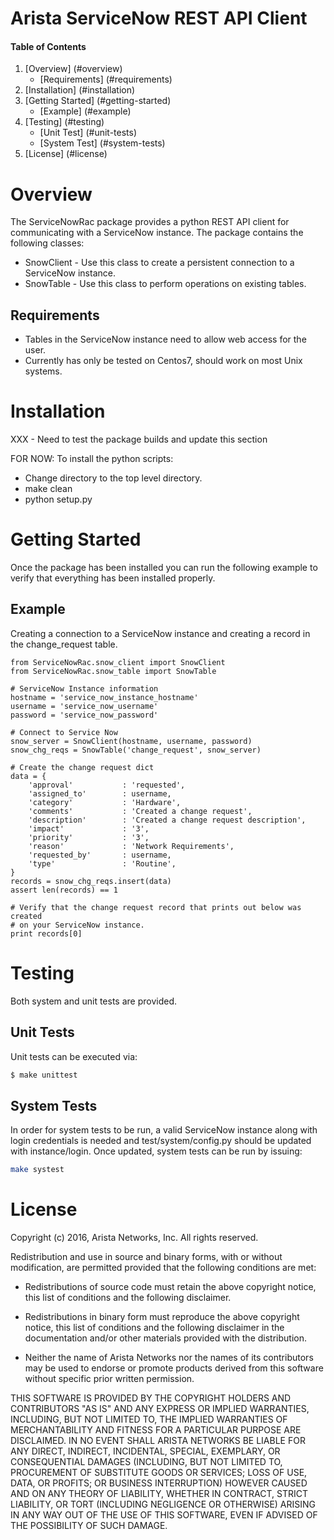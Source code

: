 # Arista ServiceNow REST API Client

#### Table of Contents

1. [Overview] (#overview)
    * [Requirements] (#requirements)
2. [Installation] (#installation)
3. [Getting Started] (#getting-started)
    * [Example] (#example)
4. [Testing] (#testing)
    * [Unit Test] (#unit-tests)
    * [System Test] (#system-tests)
5. [License] (#license)

# Overview

The ServiceNowRac package provides a python REST API client for communicating with a ServiceNow instance. 
The package contains the following classes:

* SnowClient - Use this class to create a persistent connection to a ServiceNow instance.
* SnowTable - Use this class to perform operations on existing tables.

## Requirements

* Tables in the ServiceNow instance need to allow web access for the user.
* Currently has only be tested on Centos7, should work on most Unix systems.

# Installation

XXX - Need to test the package builds and update this section

FOR NOW: To install the python scripts:

* Change directory to the top level directory.
* make clean
* python setup.py 

# Getting Started

Once the package has been installed you can run the following example to verify that everything has been installed properly.

## Example

Creating a connection to a ServiceNow instance and creating a record in the change_request table.

```
from ServiceNowRac.snow_client import SnowClient
from ServiceNowRac.snow_table import SnowTable

# ServiceNow Instance information
hostname = 'service_now_instance_hostname'
username = 'service_now_username'
password = 'service_now_password'

# Connect to Service Now
snow_server = SnowClient(hostname, username, password)
snow_chg_reqs = SnowTable('change_request', snow_server)

# Create the change request dict
data = {
    'approval'           : 'requested',
    'assigned_to'        : username,
    'category'           : 'Hardware',
    'comments'           : 'Created a change request',
    'description'        : 'Created a change request description',
    'impact'             : '3',
    'priority'           : '3',
    'reason'             : 'Network Requirements',
    'requested_by'       : username,
    'type'               : 'Routine',
}
records = snow_chg_reqs.insert(data)
assert len(records) == 1

# Verify that the change request record that prints out below was created
# on your ServiceNow instance.
print records[0]
```

# Testing

Both system and unit tests are provided.

## Unit Tests

Unit tests can be executed via:

```sh
$ make unittest
```

## System Tests

In order for system tests to be run, a valid ServiceNow instance along with login 
credentials is needed and test/system/config.py should be updated with instance/login. 
Once updated, system tests can be run by issuing:   

```sh
make systest
```

# License

Copyright (c) 2016, Arista Networks, Inc.
All rights reserved.

Redistribution and use in source and binary forms, with or without modification, are permitted provided that the following conditions are met:

* Redistributions of source code must retain the above copyright notice, this list of conditions and the following disclaimer.

* Redistributions in binary form must reproduce the above copyright notice, this list of conditions and the following disclaimer in the documentation and/or other materials provided with the distribution.

* Neither the name of Arista Networks nor the names of its contributors may be used to endorse or promote products derived from this software without specific prior written permission.

THIS SOFTWARE IS PROVIDED BY THE COPYRIGHT HOLDERS AND CONTRIBUTORS "AS IS" AND ANY EXPRESS OR IMPLIED WARRANTIES, INCLUDING, BUT NOT LIMITED TO, THE IMPLIED WARRANTIES OF MERCHANTABILITY AND FITNESS FOR A PARTICULAR PURPOSE ARE DISCLAIMED. IN NO EVENT SHALL ARISTA NETWORKS BE LIABLE FOR ANY DIRECT, INDIRECT, INCIDENTAL, SPECIAL, EXEMPLARY, OR CONSEQUENTIAL DAMAGES (INCLUDING, BUT NOT LIMITED TO, PROCUREMENT OF SUBSTITUTE GOODS OR SERVICES; LOSS OF USE, DATA, OR PROFITS; OR BUSINESS INTERRUPTION) HOWEVER CAUSED AND ON ANY THEORY OF LIABILITY, WHETHER IN CONTRACT, STRICT LIABILITY, OR TORT (INCLUDING NEGLIGENCE OR OTHERWISE) ARISING IN ANY WAY OUT OF THE USE OF THIS SOFTWARE, EVEN IF ADVISED OF THE POSSIBILITY OF SUCH DAMAGE.
